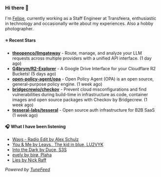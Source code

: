 ### Hi there 👋

I'm [Felipe](https://felipevm.com), currently working as a Staff Engineer at Transfeera, enthusiastic in technology and occasionally write about my experiences. Also a hobby photographer.

#### ⭐ Recent Stars
- **[theopenco/llmgateway](https://github.com/theopenco/llmgateway)** - Route, manage, and analyze your LLM requests across multiple providers with a unified API interface. (1 day ago)
- **[G4brym/R2-Explorer](https://github.com/G4brym/R2-Explorer)** - A Google Drive Interface for your Cloudflare R2 Buckets! (5 days ago)
- **[open-policy-agent/opa](https://github.com/open-policy-agent/opa)** - Open Policy Agent (OPA) is an open source, general-purpose policy engine. (1 week ago)
- **[bridgecrewio/checkov](https://github.com/bridgecrewio/checkov)** - Prevent cloud misconfigurations and find vulnerabilities during build-time in infrastructure as code, container images and open source packages with Checkov by Bridgecrew. (1 week ago)
- **[tesseral-labs/tesseral](https://github.com/tesseral-labs/tesseral)** - Open source auth infrastructure for B2B SaaS (1 week ago)

#### 🎧 What I have been listening
- [Ways - Radio Edit by Alex Schulz](https://open.spotify.com/track/2FVJG0uCGN3nPdIg9PqBwL)
- [You &amp; Me by Leavs., The kid in blue, LU2VYK](https://open.spotify.com/track/2MHL6snW7tUOYe3hTu9Sd3)
- [Into the Dark by Duce, S3S](https://open.spotify.com/track/0ZORDVvXQE7ntIIHK6gIxz)
- [evely by birø, Plaha](https://open.spotify.com/track/1IzlogB6Q4kZpxlB59CzIw)
- [Lies by Nick Raff](https://open.spotify.com/track/32zB0FI9i0WscIAiW18NNQ)

_Powered by [TuneFeed](https://tunefeed.app?ref=github.com)_
